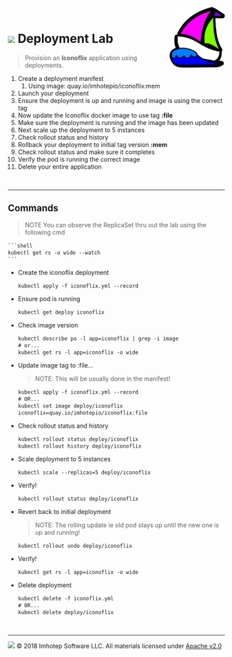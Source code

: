 <img src="../assets/k8sland.png" align="right" width="128" height="auto"/>

<br/>

# <img src="../assets/lab.png" width="32" height="auto"/> Deployment Lab

> Provision an **Iconoflix** application using deployments.

1. Create a deployment manifest
   1. Using image: quay.io/imhotepio/iconoflix:mem
2. Launch your deployment
3. Ensure the deployment is up and running and image is using the correct tag
4. Now update the Iconoflix docker image to use tag **:file**
5. Make sure the deployment is running and the image has been updated
6. Next scale up the deployment to 5 instances
7. Check rollout status and history
8. Rollback your deployment to initial tag version **:mem**
9. Check rollout status and make sure it completes
10. Verify the pod is running the correct image
11. Delete your entire application


<br/>

---
## Commands

> NOTE You can observe the ReplicaSet thru out the lab using the following cmd

    ```shell
    kubectl get rs -o wide --watch
    ```

- Create the iconoflix deployment

  ```shell
  kubectl apply -f iconoflix.yml --record
  ```

- Ensure pod is running

  ```shell
  kubectl get deploy iconoflix
  ```

- Check image version

  ```shell
  kubectl describe po -l app=iconoflix | grep -i image
  # or...
  kubectl get rs -l app=iconoflix -o wide
  ```

- Update image tag to :file...

  > NOTE: This will be usually done in the manifest!

  ```shell
  kubectl apply -f iconoflix.yml --record
  # OR...
  kubectl set image deploy/iconoflix iconoflix=quay.io/imhotepio/iconoflix:file
  ```

- Check rollout status and history

  ```shell
  kubectl rollout status deploy/iconoflix
  kubectl rollout history deploy/iconoflix
  ```

- Scale deployment to 5 instances

  ```shell
  kubectl scale --replicas=5 deploy/iconoflix
  ```

- Verify!

  ```shell
  kubectl rollout status deploy/iconoflix
  ```

- Revert back to initial deployment

  > NOTE: The rolling update ie old pod stays up until the new one is up and running!

  ```shell
  kubectl rollout undo deploy/iconoflix
  ```

- Verify!

  ```shell
  kubectl get rs -l app=iconoflix -o wide
  ```

- Delete deployment

  ```shell
  kubectl delete -f iconoflix.yml
  # OR...
  kubectl delete deploy/iconoflix
  ```

<br/>

---
<img src="../assets/imhotep_logo.png" width="32" height="auto"/> © 2018 Imhotep Software LLC.
All materials licensed under [Apache v2.0](http://www.apache.org/licenses/LICENSE-2.0)